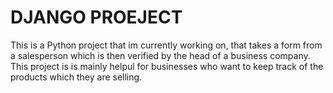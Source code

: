 # DJANGO PROEJECT

This is a Python project that im currently working on, that takes a form from a salesperson which is then verified by the head of a business company. This project is is mainly helpul for businesses who want to keep track of the products which they are selling.

